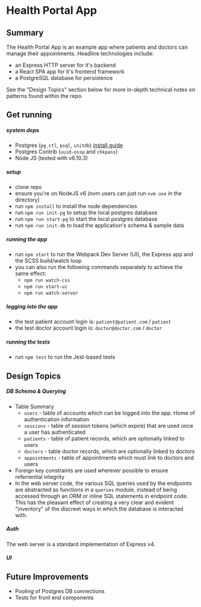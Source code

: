 # Health Portal App

## Summary
The Health Portal App is an example app where patients and doctors can manage their appointments. Headline technologies include:

- an Express HTTP server for it's backend
- a React SPA app for it's frontend framework
- a PostgreSQL database for persistence

See the "Design Topics" section below for more in-depth technical notes on patterns found within the repo.

## Get running

##### system deps
- Postgres (`pg_ctl`, `psql`, `initdb`) [install guide](https://wiki.postgresql.org/wiki/Detailed_installation_guides)
- Postgres Contrib (`uuid-ossp` and `chkpass`)
- Node JS (tested with v6.10.3)

##### setup
- clone repo
- ensure you're on NodeJS v6 (nvm users can just run `nvm use` in the directory)
- run `npm install` to install the node dependencies
- run `npm run init-pg` to setup the local postgres database
- run `npm run start-pg` to start the local postgres database
- run `npm run init-db` to load the application's schema & sample data

##### running the app
- run `npm start` to run the Webpack Dev Server (UI), the Express app and the SCSS build/watch loop
- you can also run the following commands separately to achieve the same effect:
  - `npm run watch-css`
  - `npm run start-ui`
  - `npm run watch-server`

##### logging into the app
- the test patient account login is: `patient@patient.com` / `patient`
- the test doctor account login is: `doctor@doctor.com` / `doctor`

##### running the tests
- run `npm test` to run the Jest-based tests

## Design Topics

##### DB Schema & Querying
- Table Summary
  - `users` - table of accounts which can be logged into the app. Home of authentication information
  - `sessions` - table of session tokens (which expire) that are used once a user has authenticated
  - `patients` - table of patient records, which are optionally linked to users
  - `doctors` - table doctor records, which are optionally linked to doctors
  - `appointments` - table of appointments which must link to doctors and users
- Foreign key constraints are used wherever possible to ensure referrential integrity
- In the web server code, the various SQL queries used by the endpoints are abstracted as functions in a `queries` module, instead of being accessed through an ORM or inline SQL statements in endpoint code. This has the pleasant effect of creating a very clear and evident "inventory" of the discreet ways in which the database is interacted with.

##### Auth
The web server is a standard implementation of Express v4. 

##### UI

## Future Improvements
- Pooling of Postgres DB connections
- Tests for front end components
